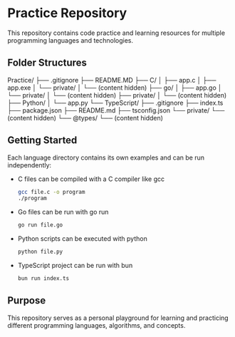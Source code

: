 # Practice Repository

This repository contains code practice and learning resources for multiple programming languages and technologies.


## Folder Structures
Practice/
├── .gitignore
├── README.MD
├── C/
│   ├── app.c
│   ├── app.exe
│   └── private/
│       └── (content hidden)
├── go/
│   ├── app.go
│   └── private/
│       └── (content hidden)
├── private/
│   └── (content hidden)
├── Python/
│   └── app.py
└── TypeScript/
    ├── .gitignore
    ├── index.ts
    ├── package.json
    ├── README.md
    ├── tsconfig.json
    └── private/
        └── (content hidden)
        └── @types/
            └── (content hidden)


## Getting Started

Each language directory contains its own examples and can be run independently:

- C files can be compiled with a C compiler like gcc
  ```bash
  gcc file.c -o program
  ./program
  ```
- Go files can be run with go run
  ```bash
  go run file.go
  ```
- Python scripts can be executed with python
  ```bash
  python file.py
  ```
- TypeScript project can be run with bun
  ```bash
  bun run index.ts
  ```

## Purpose

This repository serves as a personal playground for learning and practicing different programming languages, algorithms, and concepts.